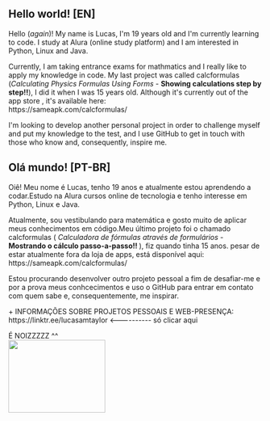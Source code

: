 <h2> Hello world! [EN]</h2>
<p> Hello (<i>again</i>)! My name is Lucas, I'm 19 years old and I'm currently learning to code. I study at Alura (online study platform) and I am interested in Python, Linux and Java. </p>

<p> Currently, I am taking entrance exams for mathmatics and I really like to apply my knowledge in code.
My last project was called calcformulas (<i>Calculating Physics Formulas Using Forms</i> - <b>Showing calculations step by step!!</b>), I did it when I was 15 years old. Although it's currently out of the app store , it's available here: <br> https://sameapk.com/calcformulas/ </p>

<p>I'm looking to develop another personal project in order to challenge myself and put my knowledge to the test, and I use GitHub to get in touch with those who know and, consequently, inspire me. </p>
</section>

<section>
<h2> Olá mundo! [PT-BR]</h2>
<p> Oiê! Meu nome é Lucas, tenho 19 anos e atualmente estou aprendendo a codar.Estudo na Alura cursos online de tecnologia e tenho interesse em Python, Linux e Java.</p> 
<p>Atualmente, sou vestibulando para matemática e gosto muito de aplicar meus conhecimentos em código.Meu último projeto foi o chamado calcformulas (<i> Calculadora de fórmulas através de formulários </i> - <b>Mostrando o cálculo passo-a-passo!! </b>), fiz quando tinha 15 anos. pesar de estar atualmente fora da loja de apps, está disponível aqui: <br> https://sameapk.com/calcformulas/ </p>

<p>Estou procurando desenvolver outro projeto pessoal a fim de desafiar-me e por a prova meus conhcecimentos e uso o GitHub para entrar em contato com quem sabe e, consequentemente, me inspirar. </p>

 
<p> + INFORMAÇÕES SOBRE PROJETOS PESSOAIS E WEB-PRESENÇA: <br> https://linktr.ee/lucasamtaylor <---------- só clicar aqui</p>
 </section>
  
   É NOIZZZZZ ^^ <br>
 <img src="https://media4.giphy.com/media/pO4UHglOY2vII/giphy.gif?cid=ecf05e479o0l8n09zeoqjx3zqloxh65hoo7yfozejgzqniyg&rid=giphy.gif&ct=g" width="192" height="144" class="center"/>

